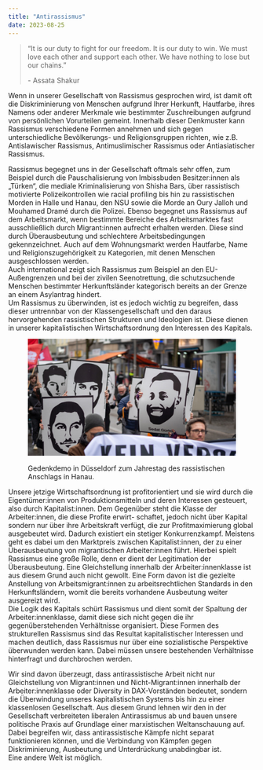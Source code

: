 ```yaml
---
title: "Antirassismus"
date: 2023-08-25
---
```


> “It is our duty to fight for our freedom. It is our duty to win. We must love each other and support each other. We have nothing to lose but our chains.”
> 
> \- Assata Shakur

  
Wenn in unserer Gesellschaft von Rassismus gesprochen wird, ist damit oft die Diskriminierung von Menschen aufgrund Ihrer Herkunft, Hautfarbe, ihres Namens oder anderer Merkmale wie bestimmter Zuschreibungen aufgrund von persönlichen Vorurteilen gemeint. Innerhalb dieser Denkmuster kann Rassismus verschiedene Formen annehmen und sich gegen unterschiedliche Bevölkerungs- und Religionsgruppen richten, wie z.B. Antislawischer Rassismus, Antimuslimischer Rassismus oder Antiasiatischer Rassismus.

Rassismus begegnet uns in der Gesellschaft oftmals sehr offen, zum Beispiel durch die Pauschalisierung von Imbissbuden Besitzer:innen als „Türken“, die mediale Kriminalisierung von Shisha Bars, über rassistisch motivierte Polizeikontrollen wie racial profiling bis hin zu rassistischen Morden in Halle und Hanau, den NSU sowie die Morde an Oury Jalloh und Mouhamed Dramé durch die Polizei. Ebenso begegnet uns Rassismus auf dem Arbeitsmarkt, wenn bestimmte Bereiche des Arbeitsmarktes fast ausschließlich durch Migrant:innen aufrecht erhalten werden. Diese sind durch Überausbeutung und schlechtere Arbeitsbedingungen gekennzeichnet. Auch auf dem Wohnungsmarkt werden Hautfarbe, Name und Religionszugehörigkeit zu Kategorien, mit denen Menschen ausgeschlossen werden.  
Auch international zeigt sich Rassismus zum Beispiel an den EU-Außengrenzen und bei der zivilen Seenotrettung, die schutzsuchende Menschen bestimmter Herkunftsländer kategorisch bereits an der Grenze an einem Asylantrag hindert.  
Um Rassismus zu überwinden, ist es jedoch wichtig zu begreifen, dass dieser untrennbar von der Klassengesellschaft und den daraus hervorgehenden rassistischen Strukturen und Ideologien ist. Diese dienen in unserer kapitalistischen Wirtschaftsordnung den Interessen des Kapitals.

<figure>

![](assets/img/old-posts/P1001903-1024x577.jpeg)

<figcaption>

Gedenkdemo in Düsseldorf zum Jahrestag des rassistischen Anschlags in Hanau.

</figcaption>

</figure>

Unsere jetzige Wirtschaftsordnung ist profitorientiert und sie wird durch die Eigentümer:innen von Produktionsmitteln und deren Interessen gesteuert, also durch Kapitalist:innen. Dem Gegenüber steht die Klasse der Arbeiter:innen, die diese Profite erwirt- schaftet, jedoch nicht über Kapital sondern nur über ihre Arbeitskraft verfügt, die zur Profitmaximierung global ausgebeutet wird. Dadurch existiert ein stetiger Konkurrenzkampf. Meistens geht es dabei um den Marktpreis zwischen Kapitalist:innen, der zu einer Überausbeutung von migrantischen Arbeiter:innen führt. Hierbei spielt Rassismus eine große Rolle, denn er dient der Legitimation der Überausbeutung. Eine Gleichstellung innerhalb der Arbeiter:innenklasse ist aus diesem Grund auch nicht gewollt. Eine Form davon ist die gezielte Anstellung von Arbeitsmigrant:innen zu arbeitsrechtlichen Standards in den Herkunftsländern, womit die bereits vorhandene Ausbeutung weiter ausgereizt wird.  
Die Logik des Kapitals schürt Rassismus und dient somit der Spaltung der Arbeiter:innenklasse, damit diese sich nicht gegen die ihr gegenüberstehenden Verhältnisse organisiert. Diese Formen des strukturellen Rassismus sind das Resultat kapitalistischer Interessen und machen deutlich, dass Rassismus nur über eine sozialistische Perspektive überwunden werden kann. Dabei müssen unsere bestehenden Verhältnisse hinterfragt und durchbrochen werden.

Wir sind davon überzeugt, dass antirassistische Arbeit nicht nur Gleichstellung von Migrant:innen und Nicht-Migrant:innen innerhalb der Arbeiter:innenklasse oder Diversity in DAX-Vorständen bedeutet, sondern die Überwindung unseres kapitalistischen Systems bis hin zu einer klassenlosen Gesellschaft. Aus diesem Grund lehnen wir den in der Gesellschaft verbreiteten liberalen Antirassismus ab und bauen unsere politische Praxis auf Grundlage einer marxistischen Weltanschauung auf.  
Dabei begreifen wir, dass antirassistische Kämpfe nicht separat funktionieren können, und die Verbindung von Kämpfen gegen Diskriminierung, Ausbeutung und Unterdrückung unabdingbar ist.  
Eine andere Welt ist möglich.
